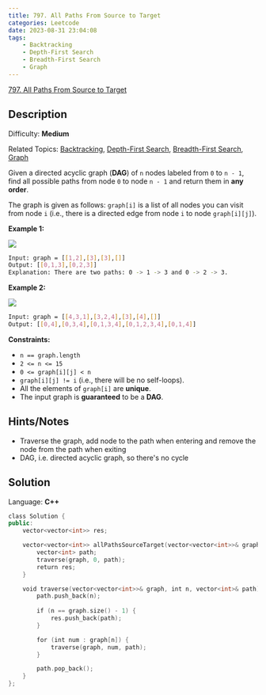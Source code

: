 ```yaml
---
title: 797. All Paths From Source to Target
categories: Leetcode
date: 2023-08-31 23:04:08
tags:
    - Backtracking
    - Depth-First Search
    - Breadth-First Search
    - Graph
---
```


[797\. All Paths From Source to Target](https://leetcode.com/problems/all-paths-from-source-to-target/)

## Description

Difficulty: **Medium**

Related Topics: [Backtracking](https://leetcode.com/tag/https://leetcode.com/tag/backtracking//), [Depth-First Search](https://leetcode.com/tag/https://leetcode.com/tag/depth-first-search//), [Breadth-First Search](https://leetcode.com/tag/https://leetcode.com/tag/breadth-first-search//), [Graph](https://leetcode.com/tag/https://leetcode.com/tag/graph//)

Given a directed acyclic graph (**DAG**) of `n` nodes labeled from `0` to `n - 1`, find all possible paths from node `0` to node `n - 1` and return them in **any order**.

The graph is given as follows: `graph[i]` is a list of all nodes you can visit from node `i` (i.e., there is a directed edge from node `i` to node `graph[i][j]`).

**Example 1:**

![](https://assets.leetcode.com/uploads/2020/09/28/all_1.jpg)

```bash
Input: graph = [[1,2],[3],[3],[]]
Output: [[0,1,3],[0,2,3]]
Explanation: There are two paths: 0 -> 1 -> 3 and 0 -> 2 -> 3.
```

**Example 2:**

![](https://assets.leetcode.com/uploads/2020/09/28/all_2.jpg)

```bash
Input: graph = [[4,3,1],[3,2,4],[3],[4],[]]
Output: [[0,4],[0,3,4],[0,1,3,4],[0,1,2,3,4],[0,1,4]]
```

**Constraints:**

* `n == graph.length`
* `2 <= n <= 15`
* `0 <= graph[i][j] < n`
* `graph[i][j] != i` (i.e., there will be no self-loops).
* All the elements of `graph[i]` are **unique**.
* The input graph is **guaranteed** to be a **DAG**.

## Hints/Notes

* Traverse the graph, add node to the path when entering and remove the node from the path when exiting
* DAG, i.e. directed acyclic graph, so there's no cycle

## Solution

Language: **C++**

```C++
class Solution {
public:
    vector<vector<int>> res;

    vector<vector<int>> allPathsSourceTarget(vector<vector<int>>& graph) {
        vector<int> path;
        traverse(graph, 0, path);
        return res;
    }

    void traverse(vector<vector<int>>& graph, int n, vector<int>& path) {
        path.push_back(n);
        
        if (n == graph.size() - 1) {
            res.push_back(path);
        }

        for (int num : graph[n]) {
            traverse(graph, num, path);
        }    

        path.pop_back();
    }
};
```
